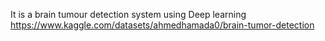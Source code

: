It is a brain tumour detection system using Deep learning 
https://www.kaggle.com/datasets/ahmedhamada0/brain-tumor-detection
